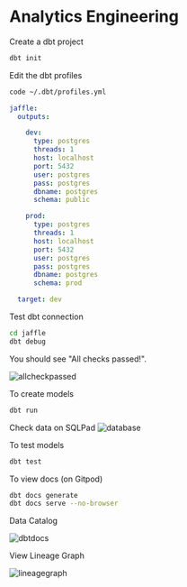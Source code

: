 # Analytics Engineering

Create a dbt project

```sh
dbt init
```

Edit the dbt profiles

```sh
code ~/.dbt/profiles.yml
```

```yml
jaffle:
  outputs:

    dev:
      type: postgres
      threads: 1
      host: localhost
      port: 5432
      user: postgres
      pass: postgres
      dbname: postgres
      schema: public

    prod:
      type: postgres
      threads: 1
      host: localhost
      port: 5432
      user: postgres
      pass: postgres
      dbname: postgres
      schema: prod

  target: dev
```

Test dbt connection

```sh
cd jaffle
dbt debug
```

You should see "All checks passed!".

![allcheckpassed](https://user-images.githubusercontent.com/111683692/204131670-557564ef-cc32-4443-9ed2-5a87867348b7.jpg)


To create models

```sh
dbt run
```

Check data on SQLPad
![database](https://user-images.githubusercontent.com/111683692/204131739-a233beda-a7c6-45ad-a747-bee2d9b83a45.jpg)


To test models

```sh
dbt test
```

To view docs (on Gitpod)

```sh
dbt docs generate
dbt docs serve --no-browser
```
Data Catalog

![dbtdocs](https://user-images.githubusercontent.com/111683692/204131813-a6c0a756-98f4-40a6-b810-d47beda5c81f.jpg)

View Lineage Graph

![lineagegraph](https://user-images.githubusercontent.com/111683692/204131862-e9cbdaf1-a6f1-4ab1-bf84-862958510d61.jpg)

